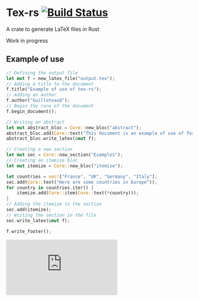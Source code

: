 # Tex-rs [![Build Status](https://travis-ci.com/GuilloteauQ/tex-rs.svg?branch=master)](https://travis-ci.com/GuilloteauQ/tex-rs)
A crate to generate LaTeX files in Rust

Work in progress

## Example of use

```rust
// Defining the output file
let mut f = new_latex_file("output.tex");
// Adding a title to the document
f.title("Example of use of tex-rs");
// Adding an author
f.author("GuilloteauQ");
// Begin the core of the document
f.begin_document();

// Writing an abstract
let mut abstract_bloc = Core::new_bloc("abstract");
abstract_bloc.add(Core::text("This document is an example of use of Tex-rs"));
abstract_bloc.write_latex(&mut f);

// Creating a new section
let mut sec = Core::new_section("Examples");
// Creating an itemize bloc
let mut itemize = Core::new_bloc("itemize");

let countries = vec!["France", "UK", "Germany", "Italy"];
sec.add(Core::text("Here are some countries in Europe"));
for country in countries.iter() {
    itemize.add(Core::item(Core::text(*country)));
}
// Adding the itemize to the section
sec.add(itemize);
// Writing the section in the file
sec.write_latex(&mut f);

f.write_footer();
```

![See the result here !](https://github.com/GuilloteauQ/tex-rs/blob/master/examples/out.pdf)
